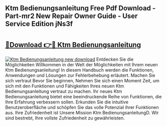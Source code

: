## Ktm Bedienungsanleitung Free Pdf Download - Part-mr2 New Repair Owner Guide - User Service Edition jNs3f

# <h2><a href="http://df3ttho.blite.top/?on=Ktm+Bedienungsanleitung">🔗Download 👉🔴 Ktm Bedienungsanleitung</a></h2>

[![Ktm Bedienungsanleitung new download](https://i.imgur.com/lujVjoI.png)](http://df3ttho.blite.top/?on=Ktm+Bedienungsanleitung)
Entdecken Sie die Möglichkeiten Willkommen in der Welt der Möglichkeiten mit Ihrem neuen Ktm Bedienungsanleitung! In diesem Handbuch werden die Funktionen, Anwendungen und Lösungen zur Fehlerbehebung erläutert. Machen Sie sich vertraut Bevor Sie beginnen, Nehmen Sie sich einen Moment Zeit, um sich mit den Funktionen und Fähigkeiten Ihres neuen Ktm Bedienungsanleitung vertraut zu machen. Ihr neues Ktm Bedienungsanleitung bietet eine beeindruckende Reihe von Funktionen, die Ihre Erfahrung verbessern sollen. Erkunden Sie die intuitive Benutzeroberfläche und schöpfen Sie das volle Potenzial ihrer Funktionen aus. Ihre Zufriedenheit ist Unsere Mission Ktm BedienungsanleitungD. Wir sind bestrebt, Ihre vollste Zufriedenheit zu gewährleisten.
